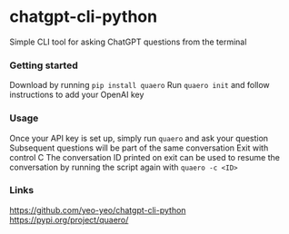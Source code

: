 # chatgpt-cli-python
Simple CLI tool for asking ChatGPT questions from the terminal

### Getting started
Download by running `pip install quaero`
Run `quaero init` and follow instructions to add your OpenAI key

### Usage
Once your API key is set up, simply run `quaero` and ask your question
Subsequent questions will be part of the same conversation
Exit with control C
The conversation ID printed on exit can be used to resume the conversation by running the script again with `quaero -c <ID>`

### Links
https://github.com/yeo-yeo/chatgpt-cli-python
https://pypi.org/project/quaero/